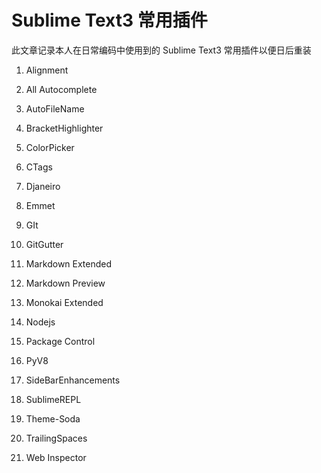 # Sublime Text3 常用插件
此文章记录本人在日常编码中使用到的 Sublime Text3 常用插件以便日后重装

1. Alignment

2. All Autocomplete

3. AutoFileName

4. BracketHighlighter

5. ColorPicker

6. CTags

7. Djaneiro

8. Emmet

9. GIt

10. GitGutter

11. Markdown Extended

12. Markdown Preview

13. Monokai Extended

14. Nodejs

15. Package Control

16. PyV8

17. SideBarEnhancements

18. SublimeREPL

19. Theme-Soda

20. TrailingSpaces

21. Web Inspector



